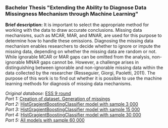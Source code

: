 ### Bachelor Thesis "Extending the Ability to Diagnose Data Missingness Mechanism through Machine Learning"
**Brief description:** It is important to select the appropriate method for working with the data to draw accurate conclusions. Missing data mechanisms, such as MCAR, MAR, and MNAR, are used for this purpose to determine how to handle these omissions. Diagnosing the missing data mechanism enables researchers to decide whether to ignore or impute the missing data, depending on whether the missing data are random or not. While ignorable MCAR or MAR gaps can be omitted from the analysis, non-ignorable MNAR gaps cannot be. However, a challenge arises in distinguishing between ignorable and non-ignorable missing data within the data collected by the researcher (Resseguier, Giorgi, Paoletti, 2011). The purpose of this work is to find out whether it is possible to use the machine learning methods for diagnosis of missing data mechanisms.  
  
*Original database:* [ESS 9 round](https://github.com/livanovskaya/university/blob/main/Bachelor%20Thesis/ESS7e02_1.sav.zip)  
*Part 1:* [Creation of dataset. Generation of missings](https://github.com/livanovskaya/university/blob/main/Bachelor%20Thesis/Part%201.%20Creation%20of%20dataset.%20Generation%20of%20missing%20data.ipynb)   
*Part 2:* [HistGragientBoostingClassifier model with sample 3 000](https://github.com/livanovskaya/university/blob/main/Bachelor%20Thesis/Part%202.%20HistGradientBoostingClassifier_3k_sample.ipynb)  
*Part 3:* [HistGragientBoostingClassifier model with sample 15 000](https://github.com/livanovskaya/university/blob/main/Bachelor%20Thesis/Part%203.%20HistGragientBoostingClassifier_15k_sample.ipynb)  
*Part 4:* [HistGragientBoostingClassifier model with sample 30 000](https://github.com/livanovskaya/university/blob/main/Bachelor%20Thesis/Part%204.%20HistGradientBoostingClassifier_30k_sample.ipynb)  
*Part 5:* [All models with sample 60 000](https://github.com/livanovskaya/university/blob/main/Bachelor%20Thesis/Part%205.%20All_models_with_60k_sample.ipynb)  

